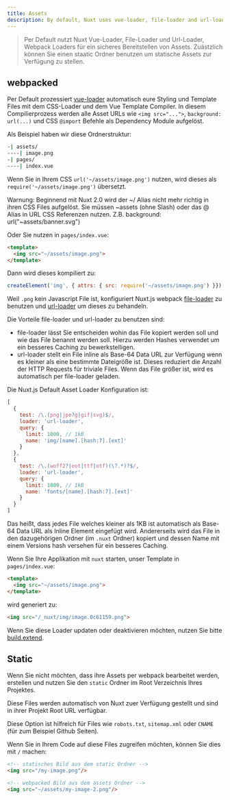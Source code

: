 ```yaml
---
title: Assets
description: By default, Nuxt uses vue-loader, file-loader and url-loader webpack loaders for strong assets serving. You can also use Static directory for static assets.
---
```


> Per Default nutzt Nuxt Vue-Loader, File-Loader und Url-Loader, Webpack Loaders für ein sicheres Bereitstellen von Assets. Zuästzlich können Sie einen staatic Ordner benutzen um statische Assets zur Verfügung zu stellen.


## webpacked

Per Default prozessiert [vue-loader](http://vue-loader.vuejs.org/) automatisch eure Styling und Template Files mit dem CSS-Loader und dem Vue Template Compiler. In diesem Compilierprozess werden alle Asset URLs wie `<img src="...">`, `background: url(...)` und CSS `@import` Befehle als Dependency Module aufgelöst.

Als Beispiel haben wir diese Ordnerstruktur:

```bash
-| assets/
----| image.png
-| pages/
----| index.vue
```

Wenn Sie in Ihrem CSS `url('~/assets/image.png')` nutzen, wird dieses als `require('~/assets/image.png')` übersetzt.

Warnung: Beginnend mit Nuxt 2.0 wird der ~/ Alias nicht mehr richtig in ihren CSS Files aufgelöst. Sie müssen ~assets (ohne Slash) oder das @ Alias in URL CSS Referenzen nutzen. Z.B. background: url("~assets/banner.svg")

Oder Sie nutzen in `pages/index.vue`:

```html
<template>
  <img src="~/assets/image.png">
</template>
```

Dann wird dieses kompiliert zu:

```js
createElement('img', { attrs: { src: require('~/assets/image.png') }})
```


Weil `.png` kein Javascript File ist, konfiguriert Nuxt.js webpack [file-loader](https://github.com/webpack/file-loader) zu benutzen und [url-loader](https://github.com/webpack/url-loader) um dieses zu behandeln.

Die Vorteile file-loader und url-loader zu benutzen sind:


- file-loader lässt Sie entscheiden wohin das File kopiert werden soll und wie das File benannt werden soll. Hierzu werden Hashes verwendet um ein besseres Caching zu bewerkstelligen.
- url-loader stellt ein File inline als Base-64 Data URL zur Verfügung wenn es kleiner als eine bestimmte Dateigröße ist. Dieses reduziert die Anzahl der HTTP Requests für triviale Files. Wenn das File größer ist, wird es automatisch per file-loader geladen.

Die Nuxt.js Default Asset Loader Konfiguration ist:

```js
[
  {
    test: /\.(png|jpe?g|gif|svg)$/,
    loader: 'url-loader',
    query: {
      limit: 1000, // 1kB
      name: 'img/[name].[hash:7].[ext]'
    }
  },
  {
    test: /\.(woff2?|eot|ttf|otf)(\?.*)?$/,
    loader: 'url-loader',
    query: {
      limit: 1000, // 1kB
      name: 'fonts/[name].[hash:7].[ext]'
    }
  }
]
```

Das heißt, dass jedes File welches kleiner als 1KB ist automatisch als Base-64 Data URL als Inline Element eingefügt wird. Andererseits wird das File in den dazugehörigen Ordner (im `.nuxt` Ordner) kopiert und dessen Name mit einem Versions hash versehen für ein besseres Caching.

Wenn Sie Ihre Applikation mit `nuxt` starten, unser Template in `pages/index.vue`:

```html
<template>
  <img src="~/assets/image.png">
</template>
```

wird generiert zu:

```html
<img src="/_nuxt/img/image.0c61159.png">
```

Wenn Sie diese Loader updaten oder deaktivieren möchten, nutzen Sie bitte [build.extend](/api/configuration-build#extend).

## Static

Wenn Sie nicht möchten, dass ihre Assets per webpack bearbeitet werden, erstellen und nutzen Sie den `static` Ordner im Root Verzeichnis Ihres Projektes.

Diese Files werden automatisch von Nuxt zuer Verfügung gestellt und sind in ihrer Projekt Root URL verfügbar.

Diese Option ist hilfreich für Files wie `robots.txt`, `sitemap.xml` oder `CNAME` (für zum Beispiel Github Seiten).

Wenn Sie in Ihrem Code auf diese Files zugreifen möchten, können Sie dies mit `/` machen:

```html
<!-- statisches Bild aus dem static Ordner -->
<img src="/my-image.png"/>

<!-- webpacked Bild aus dem assets Ordner -->
<img src="~/assets/my-image-2.png"/>
```
